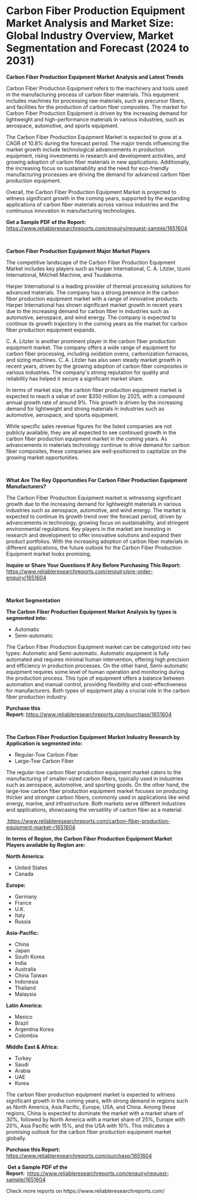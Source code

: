 <p><h1>Carbon Fiber Production Equipment Market Analysis and Market Size: Global Industry Overview, Market Segmentation and Forecast (2024 to 2031)</h1></p><p><strong>Carbon Fiber Production Equipment Market Analysis and Latest Trends</strong></p>
<p><p>Carbon Fiber Production Equipment refers to the machinery and tools used in the manufacturing process of carbon fiber materials. This equipment includes machines for processing raw materials, such as precursor fibers, and facilities for the production of carbon fiber composites. The market for Carbon Fiber Production Equipment is driven by the increasing demand for lightweight and high-performance materials in various industries, such as aerospace, automotive, and sports equipment.</p><p>The Carbon Fiber Production Equipment Market is expected to grow at a CAGR of 10.8% during the forecast period. The major trends influencing the market growth include technological advancements in production equipment, rising investments in research and development activities, and growing adoption of carbon fiber materials in new applications. Additionally, the increasing focus on sustainability and the need for eco-friendly manufacturing processes are driving the demand for advanced carbon fiber production equipment.</p><p>Overall, the Carbon Fiber Production Equipment Market is projected to witness significant growth in the coming years, supported by the expanding applications of carbon fiber materials across various industries and the continuous innovation in manufacturing technologies.</p></p>
<p><strong>Get a Sample PDF of the Report:&nbsp;</strong> <a href="https://www.reliableresearchreports.com/enquiry/request-sample/1651604">https://www.reliableresearchreports.com/enquiry/request-sample/1651604</a></p>
<p>&nbsp;</p>
<p><strong>Carbon Fiber Production Equipment Major Market Players</strong></p>
<p><p>The competitive landscape of the Carbon Fiber Production Equipment Market includes key players such as Harper International, C. A. Litzler, Izumi International, Mitchell Machine, and Tsudakoma. </p><p>Harper International is a leading provider of thermal processing solutions for advanced materials. The company has a strong presence in the carbon fiber production equipment market with a range of innovative products. Harper International has shown significant market growth in recent years due to the increasing demand for carbon fiber in industries such as automotive, aerospace, and wind energy. The company is expected to continue its growth trajectory in the coming years as the market for carbon fiber production equipment expands.</p><p>C. A. Litzler is another prominent player in the carbon fiber production equipment market. The company offers a wide range of equipment for carbon fiber processing, including oxidation ovens, carbonization furnaces, and sizing machines. C. A. Litzler has also seen steady market growth in recent years, driven by the growing adoption of carbon fiber composites in various industries. The company's strong reputation for quality and reliability has helped it secure a significant market share.</p><p>In terms of market size, the carbon fiber production equipment market is expected to reach a value of over $350 million by 2025, with a compound annual growth rate of around 9%. This growth is driven by the increasing demand for lightweight and strong materials in industries such as automotive, aerospace, and sports equipment. </p><p>While specific sales revenue figures for the listed companies are not publicly available, they are all expected to see continued growth in the carbon fiber production equipment market in the coming years. As advancements in materials technology continue to drive demand for carbon fiber composites, these companies are well-positioned to capitalize on the growing market opportunities.</p></p>
<p>&nbsp;</p>
<p><strong>What Are The Key Opportunities For Carbon Fiber Production Equipment Manufacturers?</strong></p>
<p><p>The Carbon Fiber Production Equipment market is witnessing significant growth due to the increasing demand for lightweight materials in various industries such as aerospace, automotive, and wind energy. The market is expected to continue its growth trend over the forecast period, driven by advancements in technology, growing focus on sustainability, and stringent environmental regulations. Key players in the market are investing in research and development to offer innovative solutions and expand their product portfolios. With the increasing adoption of carbon fiber materials in different applications, the future outlook for the Carbon Fiber Production Equipment market looks promising.</p></p>
<p><strong>Inquire or Share Your Questions If Any Before Purchasing This Report:</strong> <a href="https://www.reliableresearchreports.com/enquiry/pre-order-enquiry/1651604">https://www.reliableresearchreports.com/enquiry/pre-order-enquiry/1651604</a></p>
<p>&nbsp;</p>
<p><strong>Market Segmentation</strong></p>
<p><strong>The Carbon Fiber Production Equipment Market Analysis by types is segmented into:</strong></p>
<p><ul><li>Automatic</li><li>Semi-automatic</li></ul></p>
<p><p>The Carbon Fiber Production Equipment market can be categorized into two types: Automatic and Semi-automatic. Automatic equipment is fully automated and requires minimal human intervention, offering high precision and efficiency in production processes. On the other hand, Semi-automatic equipment requires some level of human operation and monitoring during the production process. This type of equipment offers a balance between automation and manual control, providing flexibility and cost-effectiveness for manufacturers. Both types of equipment play a crucial role in the carbon fiber production industry.</p></p>
<p><strong>Purchase this Report:&nbsp;</strong><a href="https://www.reliableresearchreports.com/purchase/1651604">https://www.reliableresearchreports.com/purchase/1651604</a></p>
<p>&nbsp;</p>
<p><strong>The Carbon Fiber Production Equipment Market Industry Research by Application is segmented into:</strong></p>
<p><ul><li>Regular-Tow Carbon Fiber</li><li>Large-Tow Carbon Fiber</li></ul></p>
<p><p>The regular-tow carbon fiber production equipment market caters to the manufacturing of smaller-sized carbon fibers, typically used in industries such as aerospace, automotive, and sporting goods. On the other hand, the large-tow carbon fiber production equipment market focuses on producing thicker and stronger carbon fibers, commonly used in applications like wind energy, marine, and infrastructure. Both markets serve different industries and applications, showcasing the versatility of carbon fiber as a material.</p></p>
<p><a href="https://www.reliableresearchreports.com/carbon-fiber-production-equipment-market-r1651604">&nbsp;https://www.reliableresearchreports.com/carbon-fiber-production-equipment-market-r1651604</a></p>
<p><strong>In terms of Region, the Carbon Fiber Production Equipment Market Players available by Region are:</strong></p>
<p>
    <p> <strong> North America: </strong>
        <ul>
            <li>United States</li>
            <li>Canada</li>
        </ul>
        </p> 
    <p> <strong> Europe: </strong>
        <ul>
            <li>Germany</li>
            <li>France</li>
            <li>U.K.</li>
            <li>Italy</li>
            <li>Russia</li>
        </ul>
        </p> 
    <p> <strong> Asia-Pacific: </strong>
        <ul>
            <li>China</li>
            <li>Japan</li>
            <li>South Korea</li>
            <li>India</li>
            <li>Australia</li>
            <li>China Taiwan</li>
            <li>Indonesia</li>
            <li>Thailand</li>
            <li>Malaysia</li>
        </ul>
        </p> 
    <p> <strong> Latin America: </strong>
        <ul>
            <li>Mexico</li>
            <li>Brazil</li>
            <li>Argentina Korea</li>
            <li>Colombia</li>
        </ul>
        </p> 
    <p> <strong> Middle East & Africa: </strong>
        <ul>
            <li>Turkey</li>
            <li>Saudi</li>
            <li>Arabia</li>
            <li>UAE</li>
            <li>Korea</li>
        </ul>
    </p>
    </p>
<p><p>The carbon fiber production equipment market is expected to witness significant growth in the coming years, with strong demand in regions such as North America, Asia Pacific, Europe, USA, and China. Among these regions, China is expected to dominate the market with a market share of 30%, followed by North America with a market share of 25%, Europe with 20%, Asia Pacific with 15%, and the USA with 10%. This indicates a promising outlook for the carbon fiber production equipment market globally.</p></p>
<p><strong>Purchase this Report: </strong><a href="https://www.reliableresearchreports.com/purchase/1651604">https://www.reliableresearchreports.com/purchase/1651604</a></p>
<p>&nbsp;<strong>Get a Sample PDF of the Report:&nbsp;&nbsp;</strong><a href="https://www.reliableresearchreports.com/enquiry/request-sample/1651604">https://www.reliableresearchreports.com/enquiry/request-sample/1651604</a></p>
<p><strong></strong></p>
<p>Check more reports on https://www.reliableresearchreports.com/</p>
